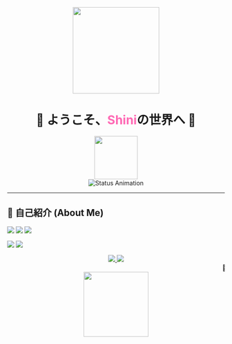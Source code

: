 <!-- Animated Banner -->
<div align="center">
  <img src="https://media.tenor.com/9E0DlV1F1IAAAAAC/wave-japanese.gif" width="200"/>
  <h1 align="center">🎋 ようこそ、<span style="color: #ff69b4;">Shini</span>の世界へ 🎌</h1>
  <img src="https://media.tenor.com/3Hhx0R-km8kAAAAi/juicy-sakura.gif" width="100"/>
</div>

<!-- Status Animation -->
<div align="center">
  <img src="https://readme-typing-svg.demolab.com?font=Noto+Sans+JP&weight=600&size=22&duration=4000&pause=1000&color=FF69B4&center=true&vCenter=true&width=435&lines=%E7%8F%BE%E5%9C%A8%E3%83%97%E3%83%AD%E3%82%B0%E3%83%A9%E3%83%9F%E3%83%B3%E3%82%B0%E4%B8%AD%E2%9C%A8;%E2%9D%A4%EF%B8%8F+Open+Source+Lover+%E2%9D%A4%EF%B8%8F;%F0%9F%8D%81+Learning+Something+New+Everyday+%F0%9F%8D%81" alt="Status Animation"/>
</div>

---

## 🌸 自己紹介 (About Me)
<img src="https://img.shields.io/badge/TypeScript-007ACC?style=for-the-badge&logo=typescript&logoColor=white"/> <img src="https://img.shields.io/badge/Rust-000000?style=for-the-badge&logo=rust&logoColor=white"/> <img src="https://img.shields.io/badge/React-61DAFB?style=for-the-badge&logo=react&logoColor=black"/>

<img src="https://img.shields.io/badge/PostgreSQL-316192?style=for-the-badge&logo=postgresql&logoColor=white"/> <img src="https://img.shields.io/badge/Redis-DC382D?style=for-the-badge&logo=redis&logoColor=white"/> </div>

<div align="center"> <a href="https://twitter.com/YourHandle"> <img src="[https://img.shields.io/badge/Twitter-1DA1F2?style=for-the-badge&logo=twitter&logoColor=white](https://img.shields.io/badge/Instagram-E4405F?style=for-the-badge&logo=instagram&logoColor=white)"/> </a> <a href="mailto:your.email@example.com"> <img src="https://img.shields.io/badge/Email-FF5252?style=for-the-badge&logo=gmail&logoColor=white"/> </a>

<div align="center"> <marquee behavior="scroll" direction="left" scrollamount="10"> 🎍 いつも応援ありがとうございます！ Thank you for your support! 🎍 </marquee> <img src="https://media.tenor.com/8bUQ3y9Yr1MAAAAi/pixel-art.gif" width="150"/> </div>
